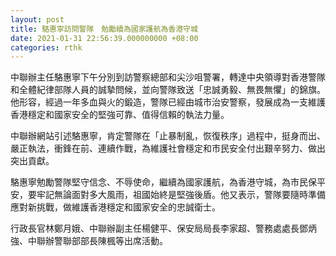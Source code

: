 ```yaml
---
layout: post
title: 駱惠寧訪問警隊　勉勵續為國家護航為香港守城
date: 2021-01-31 22:56:39.000000000 +08:00
categories: rthk
---
```


中聯辦主任駱惠寧下午分別到訪警察總部和尖沙咀警署，轉達中央領導對香港警隊和全體紀律部隊人員的誠摯問候，並向警隊致送「忠誠勇毅、無畏無懼」的錦旗。他形容，經過一年多血與火的鍛造，警隊已經由城市治安警察，發展成為一支維護香港穩定和國家安全的堅強可靠、值得信賴的執法力量。

中聯辦網站引述駱惠寧，肯定警隊在「止暴制亂，恢復秩序」過程中，挺身而出、嚴正執法，衝鋒在前、連續作戰，為維護社會穩定和市民安全付出艱辛努力、做出突出貢獻。

駱惠寧勉勵警隊堅守信念、不辱使命，繼續為國家護航，為香港守城，為市民保平安，要牢記無論面對多大風雨，祖國始終是堅強後盾。他又表示，警隊要隨時準備應對新挑戰，做維護香港穩定和國家安全的忠誠衛士。

行政長官林鄭月娥、中聯辦副主任楊健平、保安局局長李家超、警務處處長鄧炳強、中聯辦警聯部部長陳楓等出席活動。
